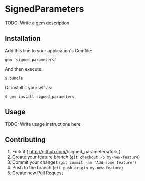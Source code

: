 # SignedParameters

TODO: Write a gem description

## Installation

Add this line to your application's Gemfile:

    gem 'signed_parameters'

And then execute:

    $ bundle

Or install it yourself as:

    $ gem install signed_parameters

## Usage

TODO: Write usage instructions here

## Contributing

1. Fork it ( http://github.com/<my-github-username>/signed_parameters/fork )
2. Create your feature branch (`git checkout -b my-new-feature`)
3. Commit your changes (`git commit -am 'Add some feature'`)
4. Push to the branch (`git push origin my-new-feature`)
5. Create new Pull Request
